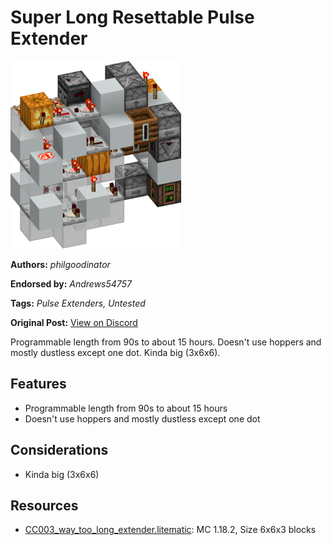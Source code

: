 # Super Long Resettable Pulse Extender
<img alt="area_render_25.png" src="images/area_render_25.png?raw=1" height="300px">

**Authors:** *philgoodinator*

**Endorsed by:** *Andrews54757*

**Tags:** *Pulse Extenders, Untested*

**Original Post:** [View on Discord](https://discord.com/channels/1375556143186837695/1388179640014864394)

Programmable length from 90s to about 15 hours. Doesn't use hoppers and mostly dustless except one dot. Kinda big (3x6x6).

## Features
- Programmable length from 90s to about 15 hours
- Doesn't use hoppers and mostly dustless except one dot

## Considerations
- Kinda big (3x6x6)

## Resources
- [CC003_way_too_long_extender.litematic](attachments/CC003_way_too_long_extender.litematic): MC 1.18.2, Size 6x6x3 blocks
